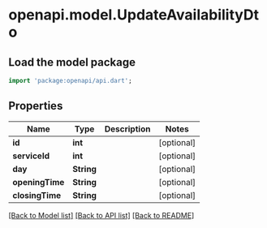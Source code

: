 # openapi.model.UpdateAvailabilityDto

## Load the model package
```dart
import 'package:openapi/api.dart';
```

## Properties
Name | Type | Description | Notes
------------ | ------------- | ------------- | -------------
**id** | **int** |  | [optional] 
**serviceId** | **int** |  | [optional] 
**day** | **String** |  | [optional] 
**openingTime** | **String** |  | [optional] 
**closingTime** | **String** |  | [optional] 

[[Back to Model list]](../README.md#documentation-for-models) [[Back to API list]](../README.md#documentation-for-api-endpoints) [[Back to README]](../README.md)


